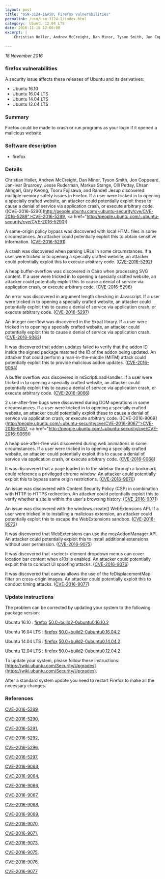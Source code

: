 ```yaml
---
layout: post
title: "USN-3124-1&#58; Firefox vulnerabilities"
permalink: /usn/usn-3124-1/index.html
category:  Ubuntu 12.04 LTS
date: 2016-11-18 12:00:00
excerpt: |
    Christian Holler, Andrew McCreight, Dan Minor, Tyson Smith, Jon Coppeard, Jan-Ivar Bruaroey, Jesse Ruderman, Markus Stange, Olli Pettay, Ehsan Akhgari, Gary Kwong, Tooru Fujisawa, and Randell Jesup discovered multiple memory safety issues in Firefox. If a user were tricked in to opening a specially crafted website, an attacker could potentially exploit these to cause a denial of service via application crash, or execute arbitrary code. ([CVE-2016-5290](http://people.ubuntu.com/~ubuntu-security/cve/CVE-2016-5289">CVE-2016-5289</a>, <a href="http://people.ubuntu.com/~ubuntu-security/cve/CVE-2016-5290))
    
--- 
```

 
 

*18 November 2016*

### firefox vulnerabilities

A security issue affects these releases of Ubuntu and its derivatives:

* Ubuntu 16.10
* Ubuntu 16.04 LTS
* Ubuntu 14.04 LTS
* Ubuntu 12.04 LTS

### Summary

Firefox could be made to crash or run programs as your login if it opened a malicious website.

### Software description

* firefox 

### Details

Christian Holler, Andrew McCreight, Dan Minor, Tyson Smith, Jon Coppeard, Jan-Ivar Bruaroey, Jesse Ruderman, Markus Stange, Olli Pettay, Ehsan Akhgari, Gary Kwong, Tooru Fujisawa, and Randell Jesup discovered multiple memory safety issues in Firefox. If a user were tricked in to opening a specially crafted website, an attacker could potentially exploit these to cause a denial of service via application crash, or execute arbitrary code. ([CVE-2016-5290](http://people.ubuntu.com/~ubuntu-security/cve/CVE-2016-5289">CVE-2016-5289</a>, <a href="http://people.ubuntu.com/~ubuntu-security/cve/CVE-2016-5290))

A same-origin policy bypass was discovered with local HTML files in some circumstances. An attacker could potentially exploit this to obtain sensitive information. ([CVE-2016-5291](http://people.ubuntu.com/~ubuntu-security/cve/CVE-2016-5291))

A crash was discovered when parsing URLs in some circumstances. If a user were tricked in to opening a specially crafted website, an attacker could potentially exploit this to execute arbitrary code. ([CVE-2016-5292](http://people.ubuntu.com/~ubuntu-security/cve/CVE-2016-5292))

A heap buffer-overflow was discovered in Cairo when processing SVG content. If a user were tricked in to opening a specially crafted website, an attacker could potentially exploit this to cause a denial of service via application crash, or execute arbitrary code. ([CVE-2016-5296](http://people.ubuntu.com/~ubuntu-security/cve/CVE-2016-5296))

An error was discovered in argument length checking in Javascript. If a user were tricked in to opening a specially crafted website, an attacker could potentially exploit this to cause a denial of service via application crash, or execute arbitrary code. ([CVE-2016-5297](http://people.ubuntu.com/~ubuntu-security/cve/CVE-2016-5297))

An integer overflow was discovered in the Expat library. If a user were tricked in to opening a specially crafted website, an attacker could potentially exploit this to cause a denial of service via application crash. ([CVE-2016-9063](http://people.ubuntu.com/~ubuntu-security/cve/CVE-2016-9063))

It was discovered that addon updates failed to verify that the addon ID inside the signed package matched the ID of the addon being updated. An attacker that could perform a man-in-the-middle (MITM) attack could potentially exploit this to provide malicious addon updates. ([CVE-2016-9064](http://people.ubuntu.com/~ubuntu-security/cve/CVE-2016-9064))

A buffer overflow was discovered in nsScriptLoadHandler. If a user were tricked in to opening a specially crafted website, an attacker could potentially exploit this to cause a denial of service via application crash, or execute arbitrary code. ([CVE-2016-9066](http://people.ubuntu.com/~ubuntu-security/cve/CVE-2016-9066))

2 use-after-free bugs were discovered during DOM operations in some circumstances. If a user were tricked in to opening a specially crafted website, an attacker could potentially exploit these to cause a denial of service via application crash, or execute arbitrary code. ([CVE-2016-9069](http://people.ubuntu.com/~ubuntu-security/cve/CVE-2016-9067">CVE-2016-9067</a>, <a href="http://people.ubuntu.com/~ubuntu-security/cve/CVE-2016-9069))

A heap use-after-free was discovered during web animations in some circumstances. If a user were tricked in to opening a specially crafted website, an attacker could potentially exploit this to cause a denial of service via application crash, or execute arbitrary code. ([CVE-2016-9068](http://people.ubuntu.com/~ubuntu-security/cve/CVE-2016-9068))

It was discovered that a page loaded in to the sidebar through a bookmark could reference a privileged chrome window. An attacker could potentially exploit this to bypass same origin restrictions. ([CVE-2016-9070](http://people.ubuntu.com/~ubuntu-security/cve/CVE-2016-9070))

An issue was discovered with Content Security Policy (CSP) in combination with HTTP to HTTPS redirection. An attacker could potentially exploit this to verify whether a site is within the user&#39;s browsing history. ([CVE-2016-9071](http://people.ubuntu.com/~ubuntu-security/cve/CVE-2016-9071))

An issue was discovered with the windows.create() WebExtensions API. If a user were tricked in to installing a malicious extension, an attacker could potentially exploit this to escape the WebExtensions sandbox. ([CVE-2016-9073](http://people.ubuntu.com/~ubuntu-security/cve/CVE-2016-9073))

It was discovered that WebExtensions can use the mozAddonManager API. An attacker could potentially exploit this to install additional extensions without user permission. ([CVE-2016-9075](http://people.ubuntu.com/~ubuntu-security/cve/CVE-2016-9075))

It was discovered that &lt;select&gt; element dropdown menus can cover location bar content when e10s is enabled. An attacker could potentially exploit this to conduct UI spoofing attacks. ([CVE-2016-9076](http://people.ubuntu.com/~ubuntu-security/cve/CVE-2016-9076))

It was discovered that canvas allows the use of the feDisplacementMap filter on cross-origin images. An attacker could potentially exploit this to conduct timing attacks. ([CVE-2016-9077](http://people.ubuntu.com/~ubuntu-security/cve/CVE-2016-9077)) 

### Update instructions

The problem can be corrected by updating your system to the following package version:

Ubuntu 16.10
 : [firefox](https://launchpad.net/ubuntu/+source/firefox) <span> [50.0+build2-0ubuntu0.16.10.2](https://launchpad.net/ubuntu/+source/firefox/50.0+build2-0ubuntu0.16.10.2) </span> 

Ubuntu 16.04 LTS
 : [firefox](https://launchpad.net/ubuntu/+source/firefox) <span> [50.0+build2-0ubuntu0.16.04.2](https://launchpad.net/ubuntu/+source/firefox/50.0+build2-0ubuntu0.16.04.2) </span> 

Ubuntu 14.04 LTS
 : [firefox](https://launchpad.net/ubuntu/+source/firefox) <span> [50.0+build2-0ubuntu0.14.04.2](https://launchpad.net/ubuntu/+source/firefox/50.0+build2-0ubuntu0.14.04.2) </span> 

Ubuntu 12.04 LTS
 : [firefox](https://launchpad.net/ubuntu/+source/firefox) <span> [50.0+build2-0ubuntu0.12.04.2](https://launchpad.net/ubuntu/+source/firefox/50.0+build2-0ubuntu0.12.04.2) </span> 

To update your system, please follow these instructions: [https://wiki.ubuntu.com/Security/Upgrades](https://wiki.ubuntu.com/Security/Upgrades).

After a standard system update you need to restart Firefox to make all the necessary changes. 

### References

 
 [CVE-2016-5289](http://people.ubuntu.com/~ubuntu-security/cve/CVE-2016-5289), 

 [CVE-2016-5290](http://people.ubuntu.com/~ubuntu-security/cve/CVE-2016-5290), 

 [CVE-2016-5291](http://people.ubuntu.com/~ubuntu-security/cve/CVE-2016-5291), 

 [CVE-2016-5292](http://people.ubuntu.com/~ubuntu-security/cve/CVE-2016-5292), 

 [CVE-2016-5296](http://people.ubuntu.com/~ubuntu-security/cve/CVE-2016-5296), 

 [CVE-2016-5297](http://people.ubuntu.com/~ubuntu-security/cve/CVE-2016-5297), 

 [CVE-2016-9063](http://people.ubuntu.com/~ubuntu-security/cve/CVE-2016-9063), 

 [CVE-2016-9064](http://people.ubuntu.com/~ubuntu-security/cve/CVE-2016-9064), 

 [CVE-2016-9066](http://people.ubuntu.com/~ubuntu-security/cve/CVE-2016-9066), 

 [CVE-2016-9067](http://people.ubuntu.com/~ubuntu-security/cve/CVE-2016-9067), 

 [CVE-2016-9068](http://people.ubuntu.com/~ubuntu-security/cve/CVE-2016-9068), 

 [CVE-2016-9069](http://people.ubuntu.com/~ubuntu-security/cve/CVE-2016-9069), 

 [CVE-2016-9070](http://people.ubuntu.com/~ubuntu-security/cve/CVE-2016-9070), 

 [CVE-2016-9071](http://people.ubuntu.com/~ubuntu-security/cve/CVE-2016-9071), 

 [CVE-2016-9073](http://people.ubuntu.com/~ubuntu-security/cve/CVE-2016-9073), 

 [CVE-2016-9075](http://people.ubuntu.com/~ubuntu-security/cve/CVE-2016-9075), 

 [CVE-2016-9076](http://people.ubuntu.com/~ubuntu-security/cve/CVE-2016-9076), 

 [CVE-2016-9077](http://people.ubuntu.com/~ubuntu-security/cve/CVE-2016-9077)
 

